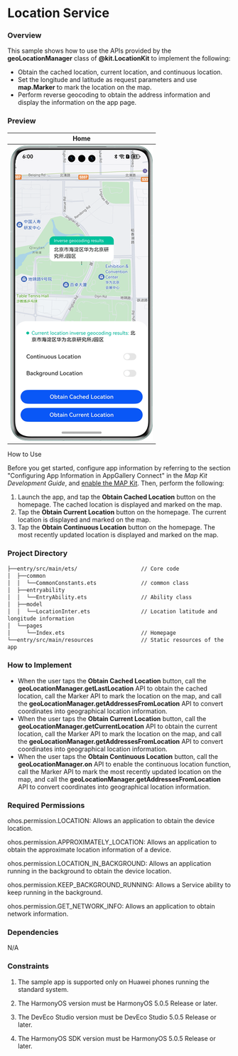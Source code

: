 # Location Service

### Overview

This sample shows how to use the APIs provided by the **geoLocationManager** class of **@kit.LocationKit** to implement the following:
- Obtain the cached location, current location, and continuous location.
- Set the longitude and latitude as request parameters and use **map.Marker** to mark the location on the map.
- Perform reverse geocoding to obtain the address information and display the information on the app page.

### Preview
| Home                                             |
|--------------------------------------------------|
| ![](screenshots/devices/location_service.en.png) |

How to Use

Before you get started, configure app information by referring to the section "Configuring App Information in AppGallery Connect" in the *Map Kit Development Guide*, and [enable the MAP Kit](https://developer.huawei.com/consumer/en/doc/harmonyos-guides/map-config-agc). Then, perform the following:
1. Launch the app, and tap the **Obtain Cached Location** button on the homepage. The cached location is displayed and marked on the map.
2. Tap the **Obtain Current Location** button on the homepage. The current location is displayed and marked on the map.
3. Tap the **Obtain Continuous Location** button on the homepage. The most recently updated location is displayed and marked on the map.

### Project Directory
```
├──entry/src/main/ets/                    // Core code
│  ├──common
│  │  └──CommonConstants.ets              // common class
│  ├──entryability
│  │  └──EntryAbility.ets                 // Ability class
│  ├──model
│  │  └──LocationInter.ets                // Location latitude and longitude information
│  └──pages
│     └──Index.ets                        // Homepage
└──entry/src/main/resources               // Static resources of the app
```

### How to Implement
+ When the user taps the **Obtain Cached Location** button, call the **geoLocationManager.getLastLocation** API to obtain the cached location, call the Marker API to mark the location on the map, and call the **geoLocationManager.getAddressesFromLocation** API to convert coordinates into geographical location information.
+ When the user taps the **Obtain Current Location** button, call the **geoLocationManager.getCurrentLocation** API to obtain the current location, call the Marker API to mark the location on the map, and call the **geoLocationManager.getAddressesFromLocation** API to convert coordinates into geographical location information.
+ When the user taps the **Obtain Continuous Location** button, call the **geoLocationManager.on** API to enable the continuous location function, call the Marker API to mark the most recently updated location on the map, and call the **geoLocationManager.getAddressesFromLocation** API to convert coordinates into geographical location information.
     
### Required Permissions
ohos.permission.LOCATION: Allows an application to obtain the device location.

ohos.permission.APPROXIMATELY_LOCATION: Allows an application to obtain the approximate location information of a device.

ohos.permission.LOCATION_IN_BACKGROUND: Allows an application running in the background to obtain the device location.

ohos.permission.KEEP_BACKGROUND_RUNNING: Allows a Service ability to keep running in the background.

ohos.permission.GET_NETWORK_INFO: Allows an application to obtain network information.

### Dependencies

N/A

### Constraints

1. The sample app is supported only on Huawei phones running the standard system.

2. The HarmonyOS version must be HarmonyOS 5.0.5 Release or later.

3. The DevEco Studio version must be DevEco Studio 5.0.5 Release or later.

4. The HarmonyOS SDK version must be HarmonyOS 5.0.5 Release or later.
